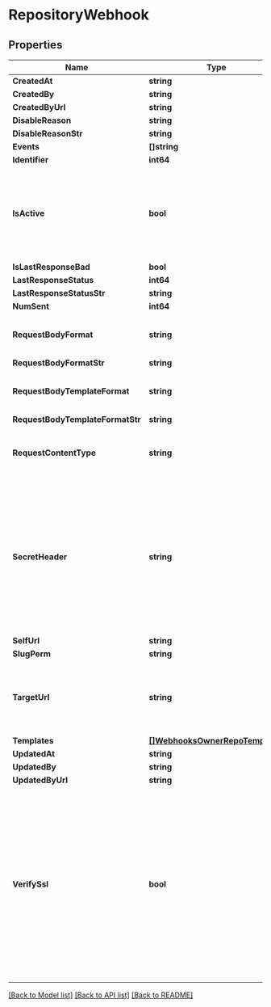 # RepositoryWebhook

## Properties

Name | Type | Description | Notes
------------ | ------------- | ------------- | -------------
**CreatedAt** | **string** |  | [optional] 
**CreatedBy** | **string** |  | [optional] 
**CreatedByUrl** | **string** |  | [optional] 
**DisableReason** | **string** |  | [optional] 
**DisableReasonStr** | **string** |  | [optional] 
**Events** | **[]string** |  | 
**Identifier** | **int64** |  | [optional] 
**IsActive** | **bool** | If enabled, the webhook will trigger on events and send payloads to the configured target URL. | [optional] 
**IsLastResponseBad** | **bool** |  | [optional] 
**LastResponseStatus** | **int64** |  | [optional] 
**LastResponseStatusStr** | **string** |  | [optional] 
**NumSent** | **int64** |  | [optional] 
**RequestBodyFormat** | **string** | The format of the payloads for webhook requests. | [optional] 
**RequestBodyFormatStr** | **string** |  | [optional] 
**RequestBodyTemplateFormat** | **string** | The format of the payloads for webhook requests. | [optional] 
**RequestBodyTemplateFormatStr** | **string** |  | [optional] 
**RequestContentType** | **string** | The value that will be sent for the &#39;Content Type&#39; header.  | [optional] 
**SecretHeader** | **string** | The header to send the predefined secret in. This must be unique from existing headers or it won&#39;t be sent. You can use this as a form of authentication on the endpoint side. | [optional] 
**SelfUrl** | **string** |  | [optional] 
**SlugPerm** | **string** |  | [optional] 
**TargetUrl** | **string** | The destination URL that webhook payloads will be POST&#39;ed to. | 
**Templates** | [**[]WebhooksOwnerRepoTemplates**](_webhooks__owner___repo___templates.md) |  | 
**UpdatedAt** | **string** |  | [optional] 
**UpdatedBy** | **string** |  | [optional] 
**UpdatedByUrl** | **string** |  | [optional] 
**VerifySsl** | **bool** | If enabled, SSL certificates is verified when webhooks are sent. It&#39;s recommended to leave this enabled as not verifying the integrity of SSL certificates leaves you susceptible to Man-in-the-Middle (MITM) attacks. | [optional] 

[[Back to Model list]](../README.md#documentation-for-models) [[Back to API list]](../README.md#documentation-for-api-endpoints) [[Back to README]](../README.md)


